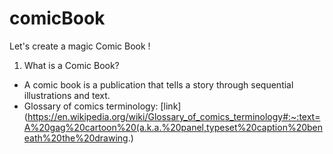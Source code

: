 # comicBook
Let's create a magic Comic Book !

1. What is a Comic Book?
- A comic book is a publication that tells a story through sequential illustrations and text.
- Glossary of comics terminology: [link](https://en.wikipedia.org/wiki/Glossary_of_comics_terminology#:~:text=A%20gag%20cartoon%20(a.k.a.%20panel,typeset%20caption%20beneath%20the%20drawing.)